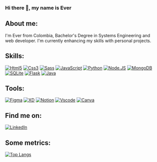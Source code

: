 ### Hi there 👋, my name is Ever

## About me:
I'm Ever from Colombia, Bachelor's Degree in Systems Engineering and web developer. I'm currently enhancing my skills with personal projects.
## Skills:
[![Html5](https://img.shields.io/badge/HTML5-f06529?style=for-the-badge&logo=html5&logoColor=white&labelColor=101010)]()
[![Css3](https://img.shields.io/badge/CSS-2965f1?style=for-the-badge&logo=css3&logoColor=white&labelColor=101010)]()
[![Sass](https://img.shields.io/badge/SASS-da5496?style=for-the-badge&logo=SASS&logoColor=white&labelColor=101010)]()
[![JavaScript](https://img.shields.io/badge/JavaScript-F7DF1E?style=for-the-badge&logo=javascript&logoColor=white&labelColor=101010)]()
[![Python](https://img.shields.io/badge/python-ffd43b?style=for-the-badge&logo=python&logoColor=white&labelColor=101010)]()
[![Node.JS](https://img.shields.io/badge/Node.JS-339933?style=for-the-badge&logo=node.js&logoColor=white&labelColor=101010)]()
[![MongoDB](https://img.shields.io/badge/MongoDB-47A248?style=for-the-badge&logo=mongodb&logoColor=white&labelColor=101010)]()
[![SQLite](https://img.shields.io/badge/SQLite-6fb6f6?style=for-the-badge&logo=SQLite&logoColor=white&labelColor=101010)]()
[![Flask](https://img.shields.io/badge/flask-ffffff?style=for-the-badge&logo=flask&logoColor=white&labelColor=101010)]()
[![Java](https://img.shields.io/badge/Java-%23ED8B00?style=for-the-badge&logo=Java&logoColor=white&labelColor=101010)]() 
<!-- [![React](https://img.shields.io/badge/react-61dbfb?style=for-the-badge&logo=react&logoColor=white&labelColor=101010)]() -->

## Tools:
[![Figma](https://img.shields.io/badge/figma-%23F24E1E?style=for-the-badge&logo=figma&logoColor=white&labelColor=101010)]()
[![XD](https://img.shields.io/badge/Adobe%20XD-470137?style=for-the-badge&logo=Adobe%20XD&logoColor=white&labelColor=101010)]()
[![Notion](https://img.shields.io/badge/Notion-%23000000?style=for-the-badge&logo=Notion&logoColor=white&labelColor=101010)]()
[![Vscode](https://img.shields.io/badge/Visual%20Studio%20Code-0078d7.svg?style=for-the-badge&logo=visual-studio-code&logoColor=white&labelColor=101010)]()
[![Canva](https://img.shields.io/badge/Canva-%2300C4CC.svg?style=for-the-badge&logo=canva&logoColor=white&labelColor=101010)]()

## Find me on:
[![LinkedIn](https://img.shields.io/badge/LinkedIn-Ever_Navarro-0077B5?style=for-the-badge&logo=linkedin&logoColor=white&labelColor=101010)](https://www.linkedin.com/in/ever-navarro/)

## Some metrics:
[![Top Langs](https://github-readme-stats.vercel.app/api/top-langs/?username=G-nava&layout=compact)](https://github.com/G-nava/github-readme-stats)
<!-- [![t]()]()-->


<!-- https://github.com/Ileriayo/markdown-badges -->



